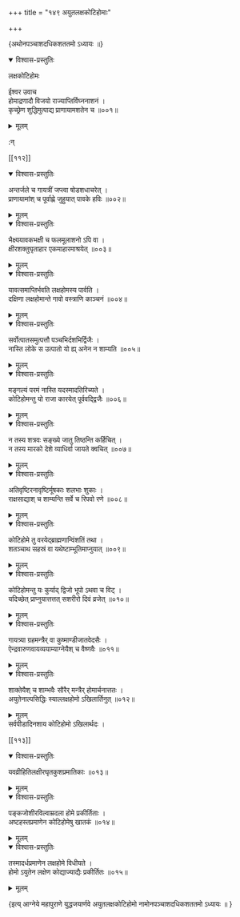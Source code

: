 +++
title = "१४९ अयुतलक्षकोटिहोमाः"

+++
    
\{अथोनपञ्चाशदधिकशततमो ऽध्यायः ॥\}


<details open><summary>विश्वास-प्रस्तुतिः</summary>

लक्षकोटिहोमः  
    
ईश्वर उवाच  
होमाद्रणादौ विजयो राज्याप्तिर्विघ्ननाशनं ।  
कृच्छ्रेण शुद्धिमुत्पाद्य प्राणायामशतेन च   ॥००१॥
</details>

<details><summary>मूलम्</summary>

लक्षकोटिहोमः  
    
ईश्वर उवाच  
होमाद्रणादौ विजयो राज्याप्तिर्विघ्ननाशनं ।  
कृच्छ्रेण शुद्धिमुत्पाद्य प्राणायामशतेन च   ॥००१॥
</details>  
    
:न्  
    
[^१]: दीप्ता धूमेति झ॥  
    
[^२]: विन्दु विन्दु समायुक्ता इति छ॥  

[[११२]]
    

<details open><summary>विश्वास-प्रस्तुतिः</summary>

अन्तर्जले च गायत्रीं जप्त्वा षोडशधाचरेत् ।  
प्राणायामांश् च पूर्वाह्णे जुहुयात् पावके हविः   ॥००२॥
</details>

<details><summary>मूलम्</summary>

अन्तर्जले च गायत्रीं जप्त्वा षोडशधाचरेत् ।  
प्राणायामांश् च पूर्वाह्णे जुहुयात् पावके हविः   ॥००२॥
</details>  

<details open><summary>विश्वास-प्रस्तुतिः</summary>

भैक्ष्ययावकभक्षी च फलमूलाशनो ऽपि वा ।  
क्षीरशक्तुघृताहार एकमाहारमाश्रयेत् ॥००३॥
</details>

<details><summary>मूलम्</summary>

भैक्ष्ययावकभक्षी च फलमूलाशनो ऽपि वा ।  
क्षीरशक्तुघृताहार एकमाहारमाश्रयेत् ॥००३॥
</details>  

<details open><summary>विश्वास-प्रस्तुतिः</summary>

यावत्समाप्तिर्भवति लक्षहोमस्य पार्वति ।  
दक्षिणा लक्षहोमान्ते गावो वस्त्राणि काञ्चनं   ॥००४॥
</details>

<details><summary>मूलम्</summary>

यावत्समाप्तिर्भवति लक्षहोमस्य पार्वति ।  
दक्षिणा लक्षहोमान्ते गावो वस्त्राणि काञ्चनं   ॥००४॥
</details>  

<details open><summary>विश्वास-प्रस्तुतिः</summary>

सर्वोत्पातसमुत्पत्तौ पञ्चभिर्दशभिर्द्विजैः ।  
नास्ति लोके स उत्पातो यो ह्य् अनेन न शाम्यति ॥००५॥
</details>

<details><summary>मूलम्</summary>

सर्वोत्पातसमुत्पत्तौ पञ्चभिर्दशभिर्द्विजैः ।  
नास्ति लोके स उत्पातो यो ह्य् अनेन न शाम्यति ॥००५॥
</details>  

<details open><summary>विश्वास-प्रस्तुतिः</summary>

मङ्गल्यं परमं नास्ति यदस्मादतिरिच्यते ।  
कोटिहोमन्तु यो राजा कारयेत् पूर्ववद्द्विजैः ॥००६॥
</details>

<details><summary>मूलम्</summary>

मङ्गल्यं परमं नास्ति यदस्मादतिरिच्यते ।  
कोटिहोमन्तु यो राजा कारयेत् पूर्ववद्द्विजैः ॥००६॥
</details>  

<details open><summary>विश्वास-प्रस्तुतिः</summary>

न तस्य शत्रवः सङ्ख्ये जातु तिष्ठन्ति कर्हिचित् ।  
न तस्य मारको देशे व्याधिर्वा जायते क्वचित् ॥००७॥
</details>

<details><summary>मूलम्</summary>

न तस्य शत्रवः सङ्ख्ये जातु तिष्ठन्ति कर्हिचित् ।  
न तस्य मारको देशे व्याधिर्वा जायते क्वचित् ॥००७॥
</details>  

<details open><summary>विश्वास-प्रस्तुतिः</summary>

अतिवृष्टिरनावृष्टिर्मूषकाः शलभाः शुकाः   ।  
राक्षसाद्याश् च शाम्यन्ति सर्वे च रिपवो रणे ॥००८॥
</details>

<details><summary>मूलम्</summary>

अतिवृष्टिरनावृष्टिर्मूषकाः शलभाः शुकाः   ।  
राक्षसाद्याश् च शाम्यन्ति सर्वे च रिपवो रणे ॥००८॥
</details>  

<details open><summary>विश्वास-प्रस्तुतिः</summary>

कोटिहोमे तु वरयेद्ब्राह्मणान्विंशतिं तथा ।  
शतञ्चाथ सहस्रं वा यथेष्टाम्भूतिमाप्नुयात्   ॥००९॥
</details>

<details><summary>मूलम्</summary>

कोटिहोमे तु वरयेद्ब्राह्मणान्विंशतिं तथा ।  
शतञ्चाथ सहस्रं वा यथेष्टाम्भूतिमाप्नुयात्   ॥००९॥
</details>  

<details open><summary>विश्वास-प्रस्तुतिः</summary>

कोटिहोमन्तु यः कुर्याद् द्विजो भूपो ऽथवा च विट् ।  
यदिच्छेत् प्राप्नुयात्तत्तत् सशरीरो दिवं व्रजेत् ॥०१०॥
</details>

<details><summary>मूलम्</summary>

कोटिहोमन्तु यः कुर्याद् द्विजो भूपो ऽथवा च विट् ।  
यदिच्छेत् प्राप्नुयात्तत्तत् सशरीरो दिवं व्रजेत् ॥०१०॥
</details>  

<details open><summary>विश्वास-प्रस्तुतिः</summary>

गायत्र्या ग्रहमन्त्रैर् वा कुष्माण्डीजातवेदसैः   ।  
ऐन्द्रवारुणवायव्ययाम्याग्नेयैश् च वैष्णवैः   ॥०११॥
</details>

<details><summary>मूलम्</summary>

गायत्र्या ग्रहमन्त्रैर् वा कुष्माण्डीजातवेदसैः   ।  
ऐन्द्रवारुणवायव्ययाम्याग्नेयैश् च वैष्णवैः   ॥०११॥
</details>  

<details open><summary>विश्वास-प्रस्तुतिः</summary>

शाक्तेयैश् च शाम्भवैः सौरैर् मन्त्रैर् होमार्चनात्ततः   ।  
अयुतेनाल्पसिद्धिः स्याल्लक्षहोमो ऽखिलार्तिनुत् ॥०१२॥
</details>

<details><summary>मूलम्</summary>

शाक्तेयैश् च शाम्भवैः सौरैर् मन्त्रैर् होमार्चनात्ततः   ।  
अयुतेनाल्पसिद्धिः स्याल्लक्षहोमो ऽखिलार्तिनुत् ॥०१२॥
</details>  
सर्वपीडादिनशाय कोटिहोमो ऽखिलार्थदः ।  

[[११३]]
    

<details open><summary>विश्वास-प्रस्तुतिः</summary>

यवव्रीहितिलक्षीरघृतकुशप्रमातिकाः ॥०१३॥
</details>

<details><summary>मूलम्</summary>

यवव्रीहितिलक्षीरघृतकुशप्रमातिकाः ॥०१३॥
</details>  

<details open><summary>विश्वास-प्रस्तुतिः</summary>

पङ्कजोशीरविल्वाम्रदला होमे प्रकीर्तिताः ।  
अष्टहस्तप्रमाणेन कोटिहोमेषु खातकं ॥०१४॥
</details>

<details><summary>मूलम्</summary>

पङ्कजोशीरविल्वाम्रदला होमे प्रकीर्तिताः ।  
अष्टहस्तप्रमाणेन कोटिहोमेषु खातकं ॥०१४॥
</details>  

<details open><summary>विश्वास-प्रस्तुतिः</summary>

तस्मादर्धप्रमाणेन लक्षहोमे विधीयते ।  
होमो ऽयुतेन लक्षेण कोद्याज्याद्यैः प्रकीर्तितः   ॥०१५॥
</details>

<details><summary>मूलम्</summary>

तस्मादर्धप्रमाणेन लक्षहोमे विधीयते ।  
होमो ऽयुतेन लक्षेण कोद्याज्याद्यैः प्रकीर्तितः   ॥०१५॥
</details>  
    
\{इत्य् आग्नेये महापुराणे युद्धजयार्णवे अयुतलक्षकोटिहोमो नामोनपञ्चाशदधिकशततमो ऽध्यायः ॥  }
    